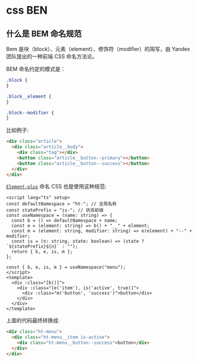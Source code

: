 # css BEN

## 什么是 BEM 命名规范

Bem 是块（block）、元素（element）、修饰符（modifier）的简写，由 Yandex 团队提出的一种前端 CSS 命名方法论。

BEM 命名约定的模式是：

```css
.block {
}

.block__element {
}

.block--modifier {
}
```

比如例子:

```html
<div class="article">
  <div class="article__body">
    <div class="tag"></div>
    <button class="article__button--primary"></button>
    <button class="article__button--success"></button>
  </div>
</div>
```

[`Element-plus`](https://github.com/element-plus/element-plus/blob/dev/packages/hooks/use-namespace/index.ts) 命名 CSS 也是使用这种规范:

```vue
<script lang="ts" setup>
const defaultNamespace = "ht-"; // 全局名称
const statePrefix = "is-"; // 状态前缀
const useNamespace = (name: string) => {
  const b = () => defaultNamespace + name;
  const e = (element: string) => b() + "__" + element;
  const m = (element: string, modifier: string) => e(element) + "--" + modifier;
  const is = (n: string, state: boolean) => (state ? `${statePrefix}${n}` : "");
  return { b, e, is, m };
};

const { b, e, is, m } = useNamespace("menu");
</script>
<template>
  <div :class="[b()]">
    <div :class="[e('item'), is('active', true)]">
      <div :class="m('button', 'success')">button</div>
    </div>
  </div>
</template>
```

上面的代码最终转换成:

```html
<div class="ht-menu">
  <div class="ht-menu__item is-active">
    <div class="ht-menu__button--success">button</div>
  </div>
</div>
```
